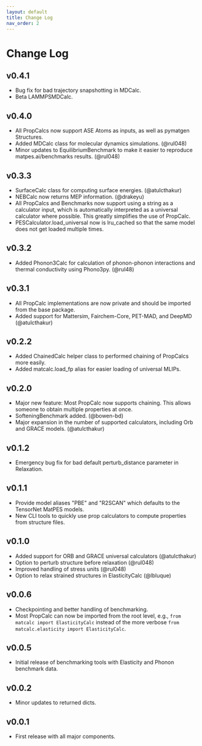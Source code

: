 ```yaml
---
layout: default
title: Change Log
nav_order: 2
---
```


# Change Log

## v0.4.1
- Bug fix for bad trajectory snapshotting in MDCalc.
- Beta LAMMPSMDCalc.

## v0.4.0
- All PropCalcs now support ASE Atoms as inputs, as well as pymatgen Structures.
- Added MDCalc class for molecular dynamics simulations. (@rul048)
- Minor updates to EquilibriumBenchmark to make it easier to reproduce matpes.ai/benchmarks results.  (@rul048)

## v0.3.3
- SurfaceCalc class for computing surface energies. (@atulcthakur)
- NEBCalc now returns MEP information. (@drakeyu)
- All PropCalcs and Benchmarks now support using a string as a calculator input, which is automatically interpreted as
  a universal calculator where possible. This greatly simplifies the use of PropCalc.
- PESCalculator.load_universal now is lru_cached so that the same model does not get loaded multiple times.

## v0.3.2
- Added Phonon3Calc for calculation of phonon-phonon interactions and thermal conductivity using Phono3py. (@rul48)

## v0.3.1
- All PropCalc implementations are now private and should be imported from the base package.
- Added support for Mattersim, Fairchem-Core, PET-MAD, and DeepMD (@atulcthakur)

## v0.2.2
- Added ChainedCalc helper class to performed chaining of PropCalcs more easily.
- Added matcalc.load_fp alias for easier loading of universal MLIPs.

## v0.2.0
- Major new feature: Most PropCalc now supports chaining. This allows someone to obtain multiple properties at once.
- SofteningBenchmark added. (@bowen-bd)
- Major expansion in the number of supported calculators, including Orb and GRACE models. (@atulcthakur)

## v0.1.2
- Emergency bug fix for bad default perturb_distance parameter in Relaxation.

## v0.1.1
- Provide model aliases "PBE" and "R2SCAN" which defaults to the TensorNet MatPES models.
- New CLI tools to quickly use prop calculators to compute properties from structure files.

## v0.1.0
- Added support for ORB and GRACE universal calculators (@atulcthakur)
- Option to perturb structure before relaxation (@rul048)
- Improved handling of stress units (@rul048)
- Option to relax strained structures in ElasticityCalc (@lbluque)

## v0.0.6
- Checkpointing and better handling of benchmarking.
- Most PropCalc can now be imported from the root level, e.g., `from matcalc import ElasticityCalc` instead of the more
  verbose `from matcalc.elasticity import ElasticityCalc`.

## v0.0.5

- Initial release of benchmarking tools with Elasticity and Phonon benchmark data.

## v0.0.2

- Minor updates to returned dicts.

## v0.0.1

- First release with all major components.

